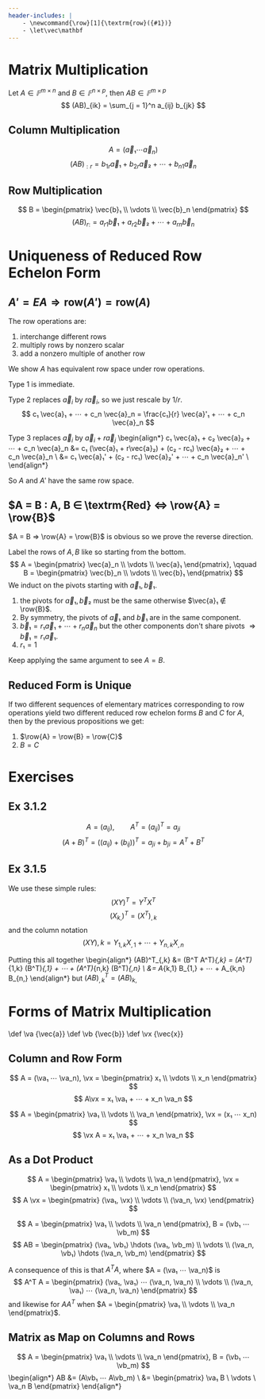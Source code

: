 ```yaml
---
header-includes: |
    - \newcommand{\row}[1]{\textrm{row}({#1})}
    - \let\vec\mathbf
---
```


# Matrix Multiplication

Let $A ∈ 𝔽^{m×n}$ and $B ∈ 𝔽^{n×p}$, then $AB ∈ 𝔽^{m×p}$
$$ (AB)_{ik} = \sum_{j = 1}^n a_{ij} b_{jk} $$

## Column Multiplication

$$ A = (\vec{a}₁ ⋯ \vec{a}_n) $$
$$ (AB)_{:r} = b_{1r}\vec{a}₁ + b_{2r}\vec{a}₂ + ⋯ + b_{n1}\vec{a}_n $$

## Row Multiplication

$$ B = \begin{pmatrix}
\vec{b}₁ \\
\vdots \\
\vec{b}_n
\end{pmatrix} $$
$$ (AB)_{r:} = a_{r1}\vec{b}₁ + a_{r2}\vec{b}₂ + ⋯ + a_{rn}\vec{b}_n $$

# Uniqueness of Reduced Row Echelon Form

## $A' = EA ⇒ \textrm{row}(A') = \textrm{row}(A)$

The row operations are:

1. interchange different rows
2. multiply rows by nonzero scalar
3. add a nonzero multiple of another row

We show $A$ has equivalent row space under row operations.

Type 1 is immediate.

Type 2 replaces $\vec{a}_i$ by $r\vec{a}_i$, so we just rescale by $1/r$.
$$ c₁ \vec{a}₁ + ⋯ + c_n \vec{a}_n = \frac{c₁}{r} \vec{a}'₁ + ⋯ + c_n \vec{a}_n $$

Type 3 replaces $\vec{a}_i$ by $\vec{a}_i + r \vec{a}_j$
\begin{align*}
c₁ \vec{a}₁ + c₂ \vec{a}₂ + ⋯ + c_n \vec{a}_n &= c₁ (\vec{a}₁ + r\vec{a}₂) + (c₂ - rc₁) \vec{a}₂ + ⋯ + c_n \vec{a}_n \\
    &= c₁ \vec{a}₁' + (c₂ - rc₁) \vec{a}₂' + ⋯ + c_n \vec{a}_n' \\
\end{align*}

So $A$ and $A'$ have the same row space.

## $A = B : A, B ∈ \textrm{Red} ⇔ \row{A} = \row{B}$

$A = B ⇒ \row{A} = \row{B}$ is obvious so we prove the reverse direction.

Label the rows of $A, B$ like so starting from the bottom.
$$ A = \begin{pmatrix}
\vec{a}_n \\
\vdots \\
\vec{a}₁
\end{pmatrix},
\qquad
B = \begin{pmatrix}
\vec{b}_n \\
\vdots \\
\vec{b}₁
\end{pmatrix} $$
We induct on the pivots starting with $\vec{a}₁, \vec{b}₁$.

1. the pivots for $\vec{a}₁, \vec{b}₂$ must be the same otherwise
   $\vec{a}₁ ∉ \row{B}$.
2. By symmetry, the pivots of $\vec{a}₁$ and $\vec{b}₁$ are in the
   same component.
3. $\vec{b}₁ = r₁\vec{a}₁ + ⋯ + r_n\vec{a}_n$ but the other components
   don't share pivots $⇒ \vec{b}₁ = r₁\vec{a}₁$.
4. $r₁ = 1$

Keep applying the same argument to see $A = B$.

## Reduced Form is Unique

If two different sequences of elementary matrices corresponding to row operations
yield two different reduced row echelon forms $B$ and $C$ for $A$, then by the previous
propositions we get:

1. $\row{A} = \row{B} = \row{C}$
2. $B = C$

# Exercises

## Ex 3.1.2

$$ A = (a_{ij}), \qquad A^T = (a_{ij})^T = a_{ji} $$
$$ (A + B)^T = ((a_{ij}) + (b_{ij}))^T = a_{ji} + b_{ji} = A^T + B^T $$

## Ex 3.1.5

We use these simple rules:
$$ (XY)^T = Y^T X^T $$
$$ (X_{k,})^T = (X^T)_{,k} $$
and the column notation
$$ (XY){,k} = Y_{1,k} X_{,1} + ⋯ + Y_{n,k} X_{,n} $$

Putting this all together
\begin{align*}
(AB)^T_{,k} &= (B^T A^T)_{,k} = (A^T)_{1,k} (B^T)_{,1} + ⋯ + (A^T)_{n,k} (B^T)_{,n} \\
            &= A_{k,1} B_{1,} + ⋯ + A_{k,n} B_{n,}
\end{align*}
but $(AB)^T_{,k} = (AB)_{k,}$

# Forms of Matrix Multiplication

\def \va {\vec{a}}
\def \vb {\vec{b}}
\def \vx {\vec{x}}

## Column and Row Form

$$ A = (\va₁ ⋯ \va_n), \vx = \begin{pmatrix} x₁ \\ \vdots \\ x_n \end{pmatrix} $$
$$ A\vx = x₁ \va₁ + ⋯ + x_n \va_n $$

$$ A = \begin{pmatrix} \va₁ \\ \vdots \\ \va_n \end{pmatrix}, \vx = (x₁ ⋯ x_n) $$
$$ \vx A = x₁ \va₁ + ⋯ + x_n \va_n $$

## As a Dot Product

$$ A = \begin{pmatrix} \va₁ \\ \vdots \\ \va_n \end{pmatrix},
\vx = \begin{pmatrix} x₁ \\ \vdots \\ x_n \end{pmatrix} $$
$$ A \vx = \begin{pmatrix} ⟨\va₁, \vx⟩ \\ \vdots \\ ⟨\va_n, \vx⟩ \end{pmatrix} $$

$$ A = \begin{pmatrix} \va₁ \\ \vdots \\ \va_n \end{pmatrix},
B = (\vb₁ ⋯ \vb_m) $$
$$ AB = \begin{pmatrix}
⟨\va₁, \vb₁⟩ \hdots ⟨\va₁, \vb_m⟩ \\
\vdots \\
⟨\va_n, \vb₁⟩ \hdots ⟨\va_n, \vb_m⟩
\end{pmatrix} $$

A consequence of this is that $A^T A$, where $A = (\va₁ ⋯ \va_n)$ is
$$ A^T A = \begin{pmatrix}
⟨\va₁, \va₁⟩ ⋯ ⟨\va_n, \va_n⟩ \\
\vdots \\
⟨\va_n, \va₁⟩ ⋯ ⟨\va_n, \va_n⟩
\end{pmatrix} $$
and likewise for $A A^T$ when $A = \begin{pmatrix} \va₁ \\ \vdots \\ \va_n \end{pmatrix}$.

## Matrix as Map on Columns and Rows

$$ A = \begin{pmatrix} \va₁ \\ \vdots \\ \va_n \end{pmatrix},
B = (\vb₁ ⋯ \vb_m) $$
\begin{align*}
AB &= (A\vb₁ ⋯ A\vb_m) \\
    &= \begin{pmatrix} \va₁ B \\ \vdots \\ \va_n B \end{pmatrix}
\end{align*}

